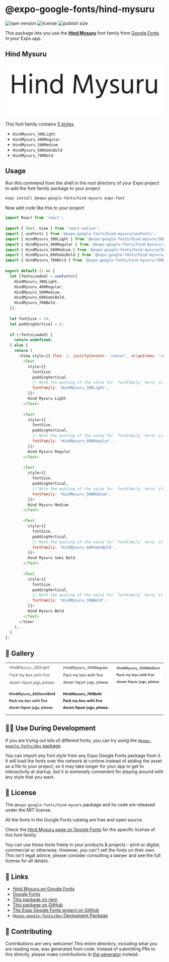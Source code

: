 # @expo-google-fonts/hind-mysuru

![npm version](https://flat.badgen.net/npm/v/@expo-google-fonts/hind-mysuru)
![license](https://flat.badgen.net/github/license/expo/google-fonts)
![publish size](https://flat.badgen.net/packagephobia/install/@expo-google-fonts/hind-mysuru)

This package lets you use the [**Hind Mysuru**](https://fonts.google.com/specimen/Hind+Mysuru) font family from [Google Fonts](https://fonts.google.com/) in your Expo app.

## Hind Mysuru

![Hind Mysuru](./font-family.png)

This font family contains [5 styles](#-gallery).

- `HindMysuru_300Light`
- `HindMysuru_400Regular`
- `HindMysuru_500Medium`
- `HindMysuru_600SemiBold`
- `HindMysuru_700Bold`

## Usage

Run this command from the shell in the root directory of your Expo project to add the font family package to your project
```sh
expo install @expo-google-fonts/hind-mysuru expo-font
```

Now add code like this to your project
```js
import React from 'react';

import { Text, View } from 'react-native';
import { useFonts } from '@expo-google-fonts/hind-mysuru/useFonts';
import { HindMysuru_300Light } from '@expo-google-fonts/hind-mysuru/300Light';
import { HindMysuru_400Regular } from '@expo-google-fonts/hind-mysuru/400Regular';
import { HindMysuru_500Medium } from '@expo-google-fonts/hind-mysuru/500Medium';
import { HindMysuru_600SemiBold } from '@expo-google-fonts/hind-mysuru/600SemiBold';
import { HindMysuru_700Bold } from '@expo-google-fonts/hind-mysuru/700Bold';

export default () => {
  let [fontsLoaded] = useFonts({
    HindMysuru_300Light,
    HindMysuru_400Regular,
    HindMysuru_500Medium,
    HindMysuru_600SemiBold,
    HindMysuru_700Bold,
  });

  let fontSize = 24;
  let paddingVertical = 6;

  if (!fontsLoaded) {
    return undefined;
  } else {
    return (
      <View style={{ flex: 1, justifyContent: 'center', alignItems: 'center' }}>
        <Text
          style={{
            fontSize,
            paddingVertical,
            // Note the quoting of the value for `fontFamily` here; it expects a string!
            fontFamily: 'HindMysuru_300Light',
          }}>
          Hind Mysuru Light
        </Text>

        <Text
          style={{
            fontSize,
            paddingVertical,
            // Note the quoting of the value for `fontFamily` here; it expects a string!
            fontFamily: 'HindMysuru_400Regular',
          }}>
          Hind Mysuru Regular
        </Text>

        <Text
          style={{
            fontSize,
            paddingVertical,
            // Note the quoting of the value for `fontFamily` here; it expects a string!
            fontFamily: 'HindMysuru_500Medium',
          }}>
          Hind Mysuru Medium
        </Text>

        <Text
          style={{
            fontSize,
            paddingVertical,
            // Note the quoting of the value for `fontFamily` here; it expects a string!
            fontFamily: 'HindMysuru_600SemiBold',
          }}>
          Hind Mysuru Semi Bold
        </Text>

        <Text
          style={{
            fontSize,
            paddingVertical,
            // Note the quoting of the value for `fontFamily` here; it expects a string!
            fontFamily: 'HindMysuru_700Bold',
          }}>
          Hind Mysuru Bold
        </Text>
      </View>
    );
  }
};

```

## 🔡 Gallery


||||
|-|-|-|
|![HindMysuru_300Light](./HindMysuru_300Light.ttf.png)|![HindMysuru_400Regular](./HindMysuru_400Regular.ttf.png)|![HindMysuru_500Medium](./HindMysuru_500Medium.ttf.png)||
|![HindMysuru_600SemiBold](./HindMysuru_600SemiBold.ttf.png)|![HindMysuru_700Bold](./HindMysuru_700Bold.ttf.png)|||


## 👩‍💻 Use During Development

If you are trying out lots of different fonts, you can try using the [`@expo-google-fonts/dev` package](https://github.com/expo/google-fonts/tree/master/font-packages/dev#readme).

You can import *any* font style from any Expo Google Fonts package from it. It will load the fonts
over the network at runtime instead of adding the asset as a file to your project, so it may take longer
for your app to get to interactivity at startup, but it is extremely convenient
for playing around with any style that you want.

## 📖 License

The `@expo-google-fonts/hind-mysuru` package and its code are released under the MIT license.

All the fonts in the Google Fonts catalog are free and open source.

Check the [Hind Mysuru page on Google Fonts](https://fonts.google.com/specimen/Hind+Mysuru) for the specific license of this font family.

You can use these fonts freely in your products & projects - print or digital, commercial or otherwise. However, you can't sell the fonts on their own. This isn't legal advice, please consider consulting a lawyer and see the full license for all details.

## 🔗 Links

- [Hind Mysuru on Google Fonts](https://fonts.google.com/specimen/Hind+Mysuru)
- [Google Fonts](https://fonts.google.com/)
- [This package on npm](https://www.npmjs.com/package/@expo-google-fonts/hind-mysuru)
- [This package on GitHub](https://github.com/expo/google-fonts/tree/master/font-packages/hind-mysuru)
- [The Expo Google Fonts project on GitHub](https://github.com/expo/google-fonts)
- [`@expo-google-fonts/dev` Devlopment Package](https://github.com/expo/google-fonts/tree/master/font-packages/dev)

## 🤝 Contributing

Contributions are very welcome! This entire directory, including what you are reading now, was generated from code. Instead of submitting PRs to this directly, please make contributions to [the generator](https://github.com/expo/google-fonts/tree/master/packages/generator) instead.
